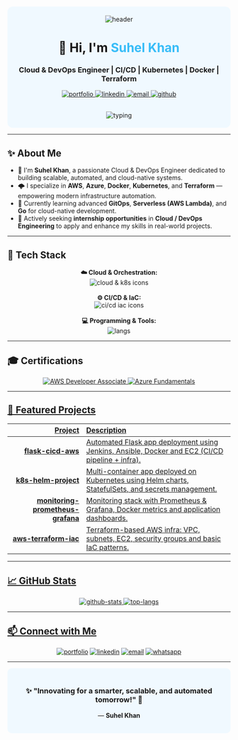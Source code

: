 <!-- README.md for Suhel Khan -->
<div align="center" style="background-color:#f0f9ff; padding:20px; border-radius:12px;">

<img src="https://capsule-render.vercel.app/api?type=waving&color=0ea5e9&height=180&section=header&text=Suhel%20Khan&fontSize=30&fontColor=ffffff" alt="header"/>

<h1 align="center">👋 Hi, I'm <span style="color:#38bdf8;">Suhel Khan</span></h1>
<h3 align="center">Cloud & DevOps Engineer | CI/CD | Kubernetes | Docker | Terraform</h3>

<p align="center">
  <a href="https://workwithsuhel.netlify.app/" target="_blank">
    <img src="https://img.shields.io/badge/Portfolio-workwithsuhel.netlify.app-0ea5e9?style=for-the-badge&logo=netlify" alt="portfolio"/>
  </a>
  <a href="https://www.linkedin.com/in/devops-engineer1/" target="_blank">
    <img src="https://img.shields.io/badge/LinkedIn-Suhel_Khan-blue?style=for-the-badge&logo=linkedin" alt="linkedin"/>
  </a>
  <a href="mailto:your-email@example.com">
    <img src="https://img.shields.io/badge/Email-Contact-D14836?style=for-the-badge&logo=gmail&logoColor=white" alt="email"/>
  </a>
  <a href="https://github.com/YOUR_GITHUB_USERNAME" target="_blank">
    <img src="https://img.shields.io/badge/GitHub-Suhel_Khan-black?style=for-the-badge&logo=github" alt="github"/>
  </a>
</p>

<br/>

<img src="https://readme-typing-svg.herokuapp.com?font=Fira+Code&size=22&pause=1000&color=38BDF8&center=true&width=800&lines=Cloud+%26+DevOps+Engineer;CI%2FCD+%7C+Infrastructure+as+Code;Kubernetes+%7C+Docker+%7C+Terraform;AWS+%26+Azure+Certified+Engineer" alt="typing" />

</div>

---

## ✨ About Me
- 👋 I'm **Suhel Khan**, a passionate Cloud & DevOps Engineer dedicated to building scalable, automated, and cloud-native systems.
- 🌩️ I specialize in **AWS**, **Azure**, **Docker**, **Kubernetes**, and **Terraform** — empowering modern infrastructure automation.
- 🎯 Currently learning advanced **GitOps**, **Serverless (AWS Lambda)**, and **Go** for cloud-native development.
- 🚀 Actively seeking **internship opportunities** in **Cloud / DevOps Engineering** to apply and enhance my skills in real-world projects.

---

## 🧰 Tech Stack

<p align="center">
  <b>☁️ Cloud & Orchestration:</b><br/>
  <img src="https://skillicons.dev/icons?i=aws,azure,gcp,kubernetes,docker" alt="cloud & k8s icons"/>
  <br/><br/>
  <b>⚙️ CI/CD & IaC:</b><br/>
  <img src="https://skillicons.dev/icons?i=jenkins,gitlab,terraform,ansible,github" alt="ci/cd iac icons"/>
  <br/><br/>
  <b>💻 Programming & Tools:</b><br/>
  <img src="https://skillicons.dev/icons?i=java,python,js,linux,bash" alt="langs"/>
</p>

---

## 🎓 Certifications

<p align="center">
  <a href="https://www.credly.com/badges/aws-certified-developer-associate" target="_blank">
    <img src="https://img.shields.io/badge/AWS%20Certified-Developer%20Associate-FF9900?style=for-the-badge&logo=amazonaws&logoColor=white" alt="AWS Developer Associate"/>
  </a>
  <a href="https://www.credly.com/badges/microsoft-certified-azure-fundamentals" target="_blank">
    <img src="https://img.shields.io/badge/Microsoft%20Certified-Azure%20Fundamentals-0078D4?style=for-the-badge&logo=microsoftazure&logoColor=white" alt="Azure Fundamentals"/>
</p>

---

## 🚀 Featured Projects

| Project | Description |
|--------:|:------------|
| [**flask-cicd-aws**](https://github.com/YOUR_GITHUB_USERNAME/flask-cicd-aws) | Automated Flask app deployment using Jenkins, Ansible, Docker and EC2 (CI/CD pipeline + infra). |
| [**k8s-helm-project**](https://github.com/YOUR_GITHUB_USERNAME/k8s-helm-project) | Multi-container app deployed on Kubernetes using Helm charts, StatefulSets, and secrets management. |
| [**monitoring-prometheus-grafana**](https://github.com/YOUR_GITHUB_USERNAME/monitoring-prometheus-grafana) | Monitoring stack with Prometheus & Grafana, Docker metrics and application dashboards. |
| [**aws-terraform-iac**](https://github.com/YOUR_GITHUB_USERNAME/aws-terraform-iac) | Terraform-based AWS infra: VPC, subnets, EC2, security groups and basic IaC patterns. |

---

## 📈 GitHub Stats

<p align="center">
  <img src="https://github-readme-stats.vercel.app/api?username=YOUR_GITHUB_USERNAME&show_icons=true&theme=default" alt="github-stats" />
  <img src="https://github-readme-stats.vercel.app/api/top-langs/?username=YOUR_GITHUB_USERNAME&layout=compact&theme=default" alt="top-langs" />
</p>

---

## 📫 Connect with Me

<p align="center">
  <a href="https://workwithsuhel.netlify.app/" target="_blank"><img src="https://img.shields.io/badge/Portfolio-workwithsuhel.netlify.app-0ea5e9?style=for-the-badge&logo=netlify" alt="portfolio"/></a>
  <a href="https://www.linkedin.com/in/devops-engineer1/" target="_blank"><img src="https://img.shields.io/badge/LinkedIn-Connect-blue?style=for-the-badge&logo=linkedin" alt="linkedin"/></a>
  <a href="mailto:your-email@example.com"><img src="https://img.shields.io/badge/Email-your-email%40example.com-D14836?style=for-the-badge&logo=gmail&logoColor=white" alt="email"/></a>
  <a href="https://wa.me/918931004042" target="_blank"><img src="https://img.shields.io/badge/WhatsApp-+91%2098******?style=for-the-badge&logo=whatsapp" alt="whatsapp"/></a>
</p>

---

<div align="center" style="background-color:#f0f9ff; padding:18px; border-radius:10px;">
  <h3>✨ "Innovating for a smarter, scalable, and automated tomorrow!" 🚀</h3>
  <p>— <strong>Suhel Khan</strong></p>
</div>
